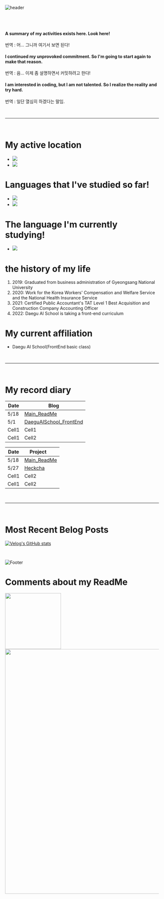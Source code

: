 ![header](https://capsule-render.vercel.app/api?type=cylinder&color=gradient&height=120&section=header&text=Daily%20Commit%20Challenge%20&render&fontSize=45&animation=scaleIn)

<br>
<br>

#### A summary of my activities exists here. Look here!
번역 : 어... 그니까 여기서 보면 된다!

#### I continued my unprovoked commitment. So I'm going to start again to make that reason.
번역 : 음... 이제 좀 설명하면서 커밋하려고 한다!

#### I am interested in coding, but I am not talented. So I realize the reality and try hard.
번역 : 일단 열심히 하겠다는 말임.

<br>

-----

<br>

# My active location
- <a href="https://velog.io/@hanseungjune"><img src="https://img.shields.io/badge/Velog-20C997?style=flat-square&logo=velog&logoColor=white"/></a>
- <a href="https://github.com/hanseungjune"><img src="https://img.shields.io/badge/Github-181717?style=flat-square&logo=github&logoColor=white"/></a>

# Languages that I've studied so far!
- <img src="https://img.shields.io/badge/HTML5-E34F26?style=flat-square&logo=HTML5&logoColor=white"/>
- <img src="https://img.shields.io/badge/CSS3-1572B6?style=flat-square&logo=CSS3&logoColor=white"/>

# The language I'm currently studying!
- <img src="https://img.shields.io/badge/JavaScript-F7DF1E?style=flat-square&logo=JavaScript&logoColor=white"/>

# the history of my life
<ol>
  <li>2019: Graduated from business administration of Gyeongsang National University</li>
  <li>2020: Work for the Korea Workers' Compensation and Welfare Service and the National Health Insurance Service</li>
  <li>2021: Certified Public Accountant's TAT Level 1 Best Acquisition and Construction Company Accounting Officer</li>
  <li>2022: Daegu AI School is taking a front-end curriculum</li>
</ol>

# My current affiliation
- Daegu AI School(FrontEnd basic class)

<br>

-----

<br>

# My record diary

|Date|Blog|
|--|--|
|5/18|<a href="https://github.com/hanseungjune/hanseungjune/edit/main/README.md">Main_ReadMe</a>|
|5/1|<a href="https://github.com/hanseungjune/Daegu-AI">DaeguAISchool_FrontEnd</a>|
|Cell1|Cell1|
|Cell1|Cell2|

|Date|Project&nbsp;&nbsp;&nbsp;&nbsp;|
|--|--|
|5/18|<a href="https://github.com/hanseungjune/hanseungjune/edit/main/README.md">Main_ReadMe</a>|
|5/27|<a href="https://github.com/hanseungjune/HeckCHa_Template-made-in-SJ-">Heckcha</a>|
|Cell1|Cell2|
|Cell1|Cell2|

<br>

-----

<br>

# Most Recent Belog Posts

[![Velog's GitHub stats](https://velog-readme-stats.vercel.app/api?name=hanseungjune)](https://velog.io/@hanseungjune/DAY10-2%EA%B0%9C%EB%B0%9C%EC%9D%BC%EC%A7%80-float-z-index)

<br>

![Footer](https://capsule-render.vercel.app/api?type=transparent&color=gradient&height=100&section=footer&text=The%20End&animation=fadeIn&fontSize=30)

# Comments about my ReadMe

<img style="width:183px;" src="https://blog.kakaocdn.net/dn/c7zeyJ/btrCrBbsL5k/K4KWeFKRYVaTVlwkUZRrN1/img.png"><img style="width:800px;" src="https://img1.daumcdn.net/thumb/R1280x0/?scode=mtistory2&fname=https%3A%2F%2Fblog.kakaocdn.net%2Fdn%2FnPSGH%2FbtrCqodc5QK%2Fhs66VbFCtQ6iymQbXoYnPk%2Fimg.jpg">
